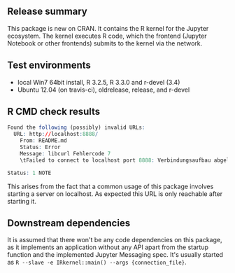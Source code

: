 ## Release summary

This package is new on CRAN. It contains the R kernel for the Jupyter
ecosystem. The kernel executes R code, which the frontend (Jupyter Notebook or
other frontends) submits to the kernel via the network.

## Test environments

* local Win7 64bit install, R 3.2.5, R 3.3.0 and r-devel (3.4)
* Ubuntu 12.04 (on travis-ci), oldrelease, release, and r-devel

## R CMD check results

```r
Found the following (possibly) invalid URLs:
  URL: http://localhost:8888/
    From: README.md
    Status: Error
    Message: libcurl Fehlercode 7
    \tFailed to connect to localhost port 8888: Verbindungsaufbau abgelehnt

Status: 1 NOTE
```

This arises from the fact that a common usage of this package involves starting a
server on localhost. As expected this URL is only reachable after starting it.

## Downstream dependencies

It is assumed that there won't be any code dependencies on this package, as it
implements an application without any API apart from the startup function and the
implemented Jupyter Messaging spec. It's usually started as
`R --slave -e IRkernel::main() --args {connection_file}`.
